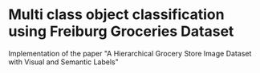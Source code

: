 # Multi class object classification using Freiburg Groceries Dataset
Implementation of the paper "A Hierarchical Grocery Store Image Dataset with Visual and Semantic Labels"
